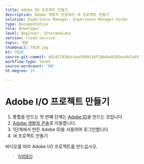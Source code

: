 ```yaml
---
title: Adobe IO 프로젝트 만들기
description: Adobe 개발자 콘솔에서 새 프로젝트 만들기
solution: Experience Manager, Experience Manager Forms
type: Documentation
role: Developer
level: Beginner, Intermediate
version: cloud-service
topic: 개발
thumbnail: 7820.jpg
kt: 7820
source-git-commit: 462417d384c4aa5d99110f1b8dadd165ea9b2a49
workflow-type: tm+mt
source-wordcount: '64'
ht-degree: 1%

---
```


# Adobe I/O 프로젝트 만들기

1. 통합을 만드는 첫 번째 단계는 [Adobe ID](https://account.adobe.com/)을 만드는 것입니다
1. [Adobe 개발자 콘솔](https://console.adobe.io/home)로 이동합니다.
1. 1단계에서 만든 Adobe ID을 사용하여 로그인합니다
1. 새 프로젝트 만들기

비디오를 따라 Adobe I/O 프로젝트를 만드십시오.

>[!VIDEO](https://video.tv.adobe.com/v/333220/?quality=9&learn=on)
